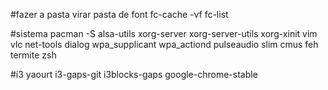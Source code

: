 #fazer a pasta virar pasta de font
fc-cache -vf
fc-list

#sistema
pacman -S alsa-utils xorg-server xorg-server-utils xorg-xinit vim vlc net-tools dialog wpa_supplicant wpa_actiond pulseaudio slim cmus feh termite zsh

#i3
yaourt i3-gaps-git i3blocks-gaps google-chrome-stable
